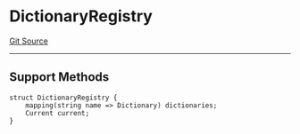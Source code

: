 # DictionaryRegistry
[Git Source](https://github.com/metacontract/mc/blob/20ed737f21a46d89afffe1322a75b1ecfcacff9a/src/devkit/registry/DictionaryRegistry.sol)

---------------------
Support Methods
-----------------------


```solidity
struct DictionaryRegistry {
    mapping(string name => Dictionary) dictionaries;
    Current current;
}
```

